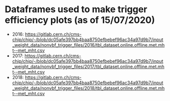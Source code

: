# Dataframes used to make trigger efficiency plots (as of 15/07/2020)

- 2016: <https://gitlab.cern.ch/cms-chip/chip/-/blob/dc05afe397bb4baa8750efbebef96ac34a97d9b7/input_weight_data/nonvbf_trigger_files/2016/tbl_dataset.online.offline.met.mht--met_mht.csv>
- 2017: <https://gitlab.cern.ch/cms-chip/chip/-/blob/dc05afe397bb4baa8750efbebef96ac34a97d9b7/input_weight_data/nonvbf_trigger_files/2017/tbl_dataset.online.offline.met.mht--met_mht.csv>
- 2018: <https://gitlab.cern.ch/cms-chip/chip/-/blob/dc05afe397bb4baa8750efbebef96ac34a97d9b7/input_weight_data/nonvbf_trigger_files/2018/tbl_dataset.online.offline.met.mht--met_mht.csv>
